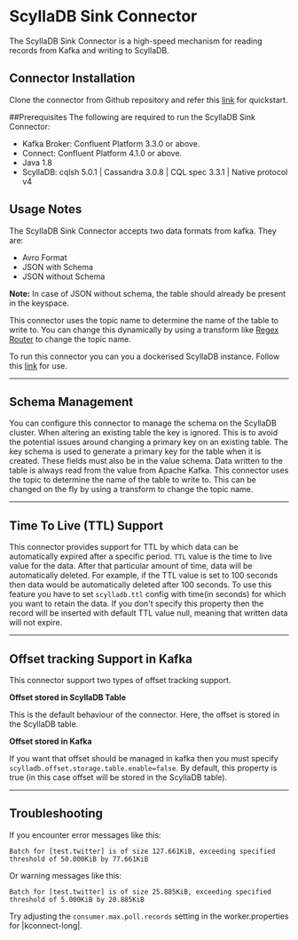 ScyllaDB Sink Connector
========================

The ScyllaDB Sink Connector is a high-speed mechanism for reading records from Kafka and writing to ScyllaDB.

Connector Installation
-------------------------------

Clone the connector from Github repository and refer this [link](./documentation/QUICKSTART.md) for quickstart.

##Prerequisites
The following are required to run the ScyllaDB Sink Connector:
* Kafka Broker: Confluent Platform 3.3.0 or above.
* Connect: Confluent Platform 4.1.0 or above.
* Java 1.8
* ScyllaDB: cqlsh 5.0.1 | Cassandra 3.0.8 | CQL spec 3.3.1 | Native protocol v4


Usage Notes
-----------
The ScyllaDB Sink Connector accepts two data formats from kafka. They are:
* Avro Format 
* JSON with Schema
* JSON without Schema

**Note:** In case of JSON without schema, the table should already be present in the keyspace.

This connector uses the topic name to determine the name of the table to write to. You can change this dynamically by using a
transform like [Regex Router](<https://kafka.apache.org/documentation/#connect_transforms>) to change the topic name.

To run this connector you can you a dockerised ScyllaDB instance. Follow this [link](https://hub.docker.com/r/scylladb/scylla/) for use.


-----------------
Schema Management
-----------------

You can configure this connector to manage the schema on the ScyllaDB cluster. When altering an existing table the key
is ignored. This is to avoid the potential issues around changing a primary key on an existing table. The key schema is used to
generate a primary key for the table when it is created. These fields must also be in the value schema. Data
written to the table is always read from the value from Apache Kafka. This connector uses the topic to determine the name of
the table to write to. This can be changed on the fly by using a transform to change the topic name.

--------------------------
Time To Live (TTL) Support
--------------------------
This connector provides support for TTL by which data can be automatically expired after a specific period.
``TTL`` value is the time to live value for the data. After that particular amount of time, data will be automatically deleted. For example, if the TTL value is set to 100 seconds then data would be automatically deleted after 100 seconds.
To use this feature you have to set ``scylladb.ttl`` config with time(in seconds) for which you want to retain the data. If you don't specify this property then the record will be inserted with default TTL value null, meaning that written data will not expire.

--------------------------------
Offset tracking Support in Kafka
--------------------------------
This connector support two types of offset tracking support.

**Offset stored in ScyllaDB Table**

This is the default behaviour of the connector. Here, the offset is stored in the ScyllaDB table.

**Offset stored in Kafka**

If you want that offset should be managed in kafka then you must specify ``scylladb.offset.storage.table.enable=false``. By default, this property is true (in this case offset will be stored in the ScyllaDB table).

---------------
Troubleshooting
---------------

If you encounter error messages like this:


    Batch for [test.twitter] is of size 127.661KiB, exceeding specified threshold of 50.000KiB by 77.661KiB

Or warning messages like this:

    Batch for [test.twitter] is of size 25.885KiB, exceeding specified threshold of 5.000KiB by 20.885KiB

Try adjusting the ``consumer.max.poll.records`` setting in the worker.properties for |kconnect-long|.

